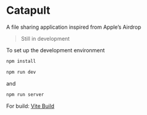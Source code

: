 # Catapult

A file sharing application inspired from Apple’s Airdrop

> Still in development
> 

To set up the development environment

```bash
npm install

npm run dev
```

and

```bash
npm run server
```

For build: [Vite Build](https://vitejs.dev/guide/ssr.html#setting-up-the-dev-server)
